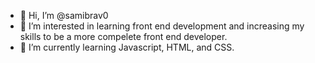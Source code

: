 - 👋 Hi, I’m @samibrav0
- 👀 I’m interested in learning front end development and increasing my skills to be a more compelete front end developer.
- 🌱 I’m currently learning Javascript, HTML, and CSS.
